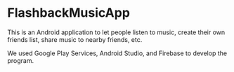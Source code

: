 # FlashbackMusicApp
This is an Android application to let people listen to music, create their own friends list, share music to nearby friends, etc.

We used Google Play Services, Android Studio, and Firebase to develop the program.
